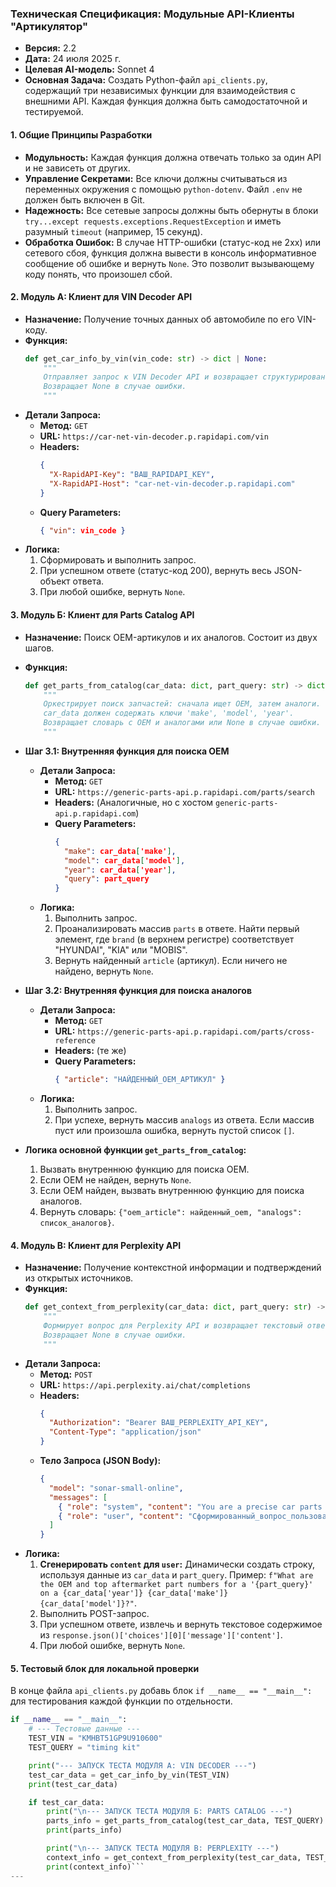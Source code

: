 

### **Техническая Спецификация: Модульные API-Клиенты "Артикулятор"**

*   **Версия:** 2.2
*   **Дата:** 24 июля 2025 г.
*   **Целевая AI-модель:** Sonnet 4
*   **Основная Задача:** Создать Python-файл `api_clients.py`, содержащий три независимых функции для взаимодействия с внешними API. Каждая функция должна быть самодостаточной и тестируемой.

#### **1. Общие Принципы Разработки**

*   **Модульность:** Каждая функция должна отвечать только за один API и не зависеть от других.
*   **Управление Секретами:** Все ключи должны считываться из переменных окружения с помощью `python-dotenv`. Файл `.env` не должен быть включен в Git.
*   **Надежность:** Все сетевые запросы должны быть обернуты в блоки `try...except requests.exceptions.RequestException` и иметь разумный `timeout` (например, 15 секунд).
*   **Обработка Ошибок:** В случае HTTP-ошибки (статус-код не 2xx) или сетевого сбоя, функция должна вывести в консоль информативное сообщение об ошибке и вернуть `None`. Это позволит вызывающему коду понять, что произошел сбой.

#### **2. Модуль А: Клиент для VIN Decoder API**

*   **Назначение:** Получение точных данных об автомобиле по его VIN-коду.
*   **Функция:**
    ```python
    def get_car_info_by_vin(vin_code: str) -> dict | None:
        """
        Отправляет запрос к VIN Decoder API и возвращает структурированные данные об авто.
        Возвращает None в случае ошибки.
        """
    ```
*   **Детали Запроса:**
    *   **Метод:** `GET`
    *   **URL:** `https://car-net-vin-decoder.p.rapidapi.com/vin`
    *   **Headers:**
        ```json
        {
          "X-RapidAPI-Key": "ВАШ_RAPIDAPI_KEY",
          "X-RapidAPI-Host": "car-net-vin-decoder.p.rapidapi.com"
        }
        ```
    *   **Query Parameters:**
        ```json
        { "vin": vin_code }
        ```
*   **Логика:**
    1.  Сформировать и выполнить запрос.
    2.  При успешном ответе (статус-код 200), вернуть весь JSON-объект ответа.
    3.  При любой ошибке, вернуть `None`.

#### **3. Модуль Б: Клиент для Parts Catalog API**

*   **Назначение:** Поиск OEM-артикулов и их аналогов. Состоит из двух шагов.
*   **Функция:**
    ```python
    def get_parts_from_catalog(car_data: dict, part_query: str) -> dict | None:
        """
        Оркестрирует поиск запчастей: сначала ищет OEM, затем аналоги.
        car_data должен содержать ключи 'make', 'model', 'year'.
        Возвращает словарь с OEM и аналогами или None в случае ошибки.
        """
    ```
*   **Шаг 3.1: Внутренняя функция для поиска OEM**
    *   **Детали Запроса:**
        *   **Метод:** `GET`
        *   **URL:** `https://generic-parts-api.p.rapidapi.com/parts/search`
        *   **Headers:** (Аналогичные, но с хостом `generic-parts-api.p.rapidapi.com`)
        *   **Query Parameters:**
            ```json
            {
              "make": car_data['make'],
              "model": car_data['model'],
              "year": car_data['year'],
              "query": part_query
            }
            ```
    *   **Логика:**
        1.  Выполнить запрос.
        2.  Проанализировать массив `parts` в ответе. Найти первый элемент, где `brand` (в верхнем регистре) соответствует "HYUNDAI", "KIA" или "MOBIS".
        3.  Вернуть найденный `article` (артикул). Если ничего не найдено, вернуть `None`.

*   **Шаг 3.2: Внутренняя функция для поиска аналогов**
    *   **Детали Запроса:**
        *   **Метод:** `GET`
        *   **URL:** `https://generic-parts-api.p.rapidapi.com/parts/cross-reference`
        *   **Headers:** (те же)
        *   **Query Parameters:**
            ```json
            { "article": "НАЙДЕННЫЙ_OEM_АРТИКУЛ" }
            ```
    *   **Логика:**
        1.  Выполнить запрос.
        2.  При успехе, вернуть массив `analogs` из ответа. Если массив пуст или произошла ошибка, вернуть пустой список `[]`.

*   **Логика основной функции `get_parts_from_catalog`:**
    1.  Вызвать внутреннюю функцию для поиска OEM.
    2.  Если OEM не найден, вернуть `None`.
    3.  Если OEM найден, вызвать внутреннюю функцию для поиска аналогов.
    4.  Вернуть словарь: `{"oem_article": найденный_oem, "analogs": список_аналогов}`.

#### **4. Модуль В: Клиент для Perplexity API**

*   **Назначение:** Получение контекстной информации и подтверждений из открытых источников.
*   **Функция:**
    ```python
    def get_context_from_perplexity(car_data: dict, part_query: str) -> str | None:
        """
        Формирует вопрос для Perplexity API и возвращает текстовый ответ.
        Возвращает None в случае ошибки.
        """
    ```
*   **Детали Запроса:**
    *   **Метод:** `POST`
    *   **URL:** `https://api.perplexity.ai/chat/completions`
    *   **Headers:**
        ```json
        {
          "Authorization": "Bearer ВАШ_PERPLEXITY_API_KEY",
          "Content-Type": "application/json"
        }
        ```
    *   **Тело Запроса (JSON Body):**
        ```json
        {
          "model": "sonar-small-online",
          "messages": [
            { "role": "system", "content": "You are a precise car parts assistant. Provide a concise factual answer with sources about part numbers." },
            { "role": "user", "content": "Сформированный_вопрос_пользователя" }
          ]
        }
        ```
*   **Логика:**
    1.  **Сгенерировать `content` для `user`:** Динамически создать строку, используя данные из `car_data` и `part_query`. Пример: `f"What are the OEM and top aftermarket part numbers for a '{part_query}' on a {car_data['year']} {car_data['make']} {car_data['model']}?"`.
    2.  Выполнить POST-запрос.
    3.  При успешном ответе, извлечь и вернуть текстовое содержимое из `response.json()['choices'][0]['message']['content']`.
    4.  При любой ошибке, вернуть `None`.

#### **5. Тестовый блок для локальной проверки**

В конце файла `api_clients.py` добавь блок `if __name__ == "__main__":` для тестирования каждой функции по отдельности.

```python
if __name__ == "__main__":
    # --- Тестовые данные ---
    TEST_VIN = "KMHBT51GP9U910600"
    TEST_QUERY = "timing kit"

    print("--- ЗАПУСК ТЕСТА МОДУЛЯ А: VIN DECODER ---")
    test_car_data = get_car_info_by_vin(TEST_VIN)
    print(test_car_data)

    if test_car_data:
        print("\n--- ЗАПУСК ТЕСТА МОДУЛЯ Б: PARTS CATALOG ---")
        parts_info = get_parts_from_catalog(test_car_data, TEST_QUERY)
        print(parts_info)

        print("\n--- ЗАПУСК ТЕСТА МОДУЛЯ В: PERPLEXITY ---")
        context_info = get_context_from_perplexity(test_car_data, TEST_QUERY)
        print(context_info)```
---
